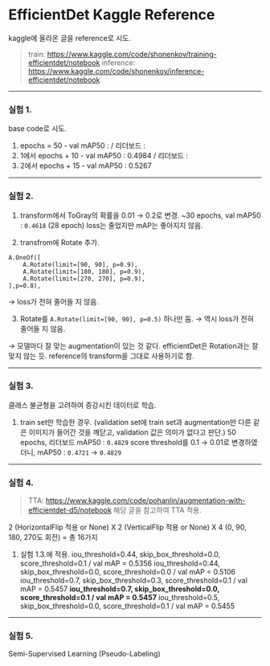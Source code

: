# EfficientDet Kaggle Reference 
kaggle에 올라온 글을 reference로 시도.
> train: https://www.kaggle.com/code/shonenkov/training-efficientdet/notebook
> inference: https://www.kaggle.com/code/shonenkov/inference-efficientdet/notebook

---

### 실험 1.
base code로 시도.
1. epochs = 50 - val mAP50 : / 리더보드 :
2. 1에서 epochs + 10 - val mAP50 : 0.4984 / 리더보드 :
3. 2에서 epochs + 15 - val mAP50 : 0.5267 

---

### 실험 2.
1. transform에서 ToGray의 확률을 0.01 → 0.2로 변경.
~30 epochs, val mAP50 : `0.4618` (28 epoch)
loss는 줄었지만 mAP는 좋아지지 않음.

2. transfrom에 Rotate 추가.
```
A.OneOf([
    A.Rotate(limit=[90, 90], p=0.9),
    A.Rotate(limit=[180, 180], p=0.9),
    A.Rotate(limit=[270, 270], p=0.9),
],p=0.8),
```
→ loss가 전혀 줄어들 지 않음.

3. Rotate를 `A.Rotate(limit=[90, 90], p=0.5)` 하나만 둠.
→ 역시 loss가 전혀 줄어들 지 않음.

→ 모델마다 잘 맞는 augmentation이 있는 것 같다.
efficientDet은 Rotation과는 잘 맞지 않는 듯.
reference의 transform을 그대로 사용하기로 함.

---

### 실험 3.
클래스 불균형을 고려하여 증강시킨 데이터로 학습.
1. train set만 학습한 경우.
(validation set에 train set과 augmentation만 다른 같은 이미지가 들어간 것을 깨닫고, validation 값은 의미가 없다고 판단.)
50 epochs, 리더보드 mAP50 : `0.4829`
score threshold를 0.1 → 0.01로 변경하였더니, mAP50 : `0.4721` → `0.4829`

---

### 실험 4.
> TTA: https://www.kaggle.com/code/pohanlin/augmentation-with-efficientdet-d5/notebook
해당 글을 참고하여 TTA 적용.

2 (HorizontalFlip 적용 or None) X 2 (VerticalFlip 적용 or None) X 4 (0, 90, 180, 270도 회전)
= 총 16가지

1. 실험 1.3.에 적용.
iou_threshold=0.44, skip_box_threshold=0.0, score_threshold=0.1 / val mAP = 0.5356
iou_threshold=0.44, skip_box_threshold=0.0, score_threshold=0.0 / val mAP = 0.5106
iou_threshold=0.7, skip_box_threshold=0.3, score_threshold=0.1 / val mAP = 0.5457
**iou_threshold=0.7, skip_box_threshold=0.0, score_threshold=0.1 / val mAP = 0.5457**
iou_threshold=0.5, skip_box_threshold=0.0, score_threshold=0.1 / val mAP = 0.5455

---

### 실험 5.
Semi-Supervised Learning (Pseudo-Labeling)
